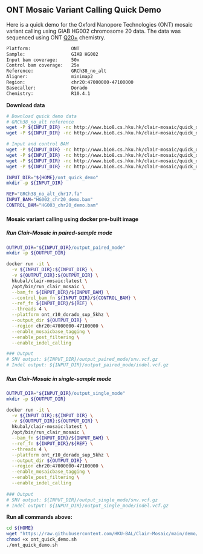 ## ONT Mosaic Variant Calling Quick Demo
Here is a quick demo for the Oxford Nanopore Technologies (ONT) mosaic variant calling using GIAB HG002 chromosome 20 data. The data was sequenced using ONT [Q20+](https://nanoporetech.com/q20plus-chemistry) chemistry.

```bash
Platform:               ONT
Sample:     	        GIAB HG002
Input bam coverage:     50x
Control bam coverage:   25x
Reference:              GRCh38_no_alt
Aligner:                minimap2
Region:                 chr20:47000000-47100000
Basecaller:             Dorado
Chemistry:              R10.4.1
```

**Download data**

```bash
# Download quick demo data
# GRCh38_no_alt reference
wget -P ${INPUT_DIR} -nc http://www.bio8.cs.hku.hk/clair-mosaic/quick_demo/reference_genome/GRCh38_no_alt_chr20.fa
wget -P ${INPUT_DIR} -nc http://www.bio8.cs.hku.hk/clair-mosaic/quick_demo/reference_genome/GRCh38_no_alt_chr20.fa.fai

# Input and control BAM
wget -P ${INPUT_DIR} -nc http://www.bio8.cs.hku.hk/clair-mosaic/quick_demo/ont/HG002_chr20_demo.bam
wget -P ${INPUT_DIR} -nc http://www.bio8.cs.hku.hk/clair-mosaic/quick_demo/ont/HG002_chr20_demo.bam.bai
wget -P ${INPUT_DIR} -nc http://www.bio8.cs.hku.hk/clair-mosaic/quick_demo/ont/HG003_chr20_demo.bam
wget -P ${INPUT_DIR} -nc http://www.bio8.cs.hku.hk/clair-mosaic/quick_demo/ont/HG003_chr20_demo.bam.bai

INPUT_DIR="${HOME}/ont_quick_demo"
mkdir -p ${INPUT_DIR}

REF="GRCh38_no_alt_chr17.fa"
INPUT_BAM="HG002_chr20_demo.bam"
CONTROL_BAM="HG003_chr20_demo.bam"
```

#### Mosaic variant calling using docker pre-built image

##### Run Clair-Mosaic in paired-sample mode

```bash
OUTPUT_DIR="${INPUT_DIR}/output_paired_mode"
mkdir -p ${OUTPUT_DIR}

docker run -it \
  -v ${INPUT_DIR}:${INPUT_DIR} \
  -v ${OUTPUT_DIR}:${OUTPUT_DIR} \
  hkubal/clair-mosaic:latest \
  /opt/bin/run_clair_mosaic \
  --bam_fn ${INPUT_DIR}/${INPUT_BAM} \
  --control_bam_fn ${INPUT_DIR}/${CONTROL_BAM} \
  --ref_fn ${INPUT_DIR}/${REF} \
  --threads 4 \
  --platform ont_r10_dorado_sup_5khz \
  --output_dir ${OUTPUT_DIR} \
  --region chr20:47000000-47100000 \
  --enable_mosaicbase_tagging \
  --enable_post_filtering \
  --enable_indel_calling

### Output
# SNV output: ${INPUT_DIR}/output_paired_mode/snv.vcf.gz
# Indel output: ${INPUT_DIR}/output_paired_mode/indel.vcf.gz
```

##### Run Clair-Mosaic in single-sample mode

```bash
OUTPUT_DIR="${INPUT_DIR}/output_single_mode"
mkdir -p ${OUTPUT_DIR}

docker run -it \
  -v ${INPUT_DIR}:${INPUT_DIR} \
  -v ${OUTPUT_DIR}:${OUTPUT_DIR} \
  hkubal/clair-mosaic:latest \
  /opt/bin/run_clair_mosaic \
  --bam_fn ${INPUT_DIR}/${INPUT_BAM} \
  --ref_fn ${INPUT_DIR}/${REF} \
  --threads 4 \
  --platform ont_r10_dorado_sup_5khz \
  --output_dir ${OUTPUT_DIR} \
  --region chr20:47000000-47100000 \
  --enable_mosaicbase_tagging \
  --enable_post_filtering \
  --enable_indel_calling
  
### Output
# SNV output: ${INPUT_DIR}/output_single_mode/snv.vcf.gz
# Indel output: ${INPUT_DIR}/output_single_mode/indel.vcf.gz
```

**Run all commands above:**

```bash
cd ${HOME}
wget "https://raw.githubusercontent.com/HKU-BAL/Clair-Mosaic/main/demo/ont_quick_demo.sh"
chmod +x ont_quick_demo.sh
./ont_quick_demo.sh
```
